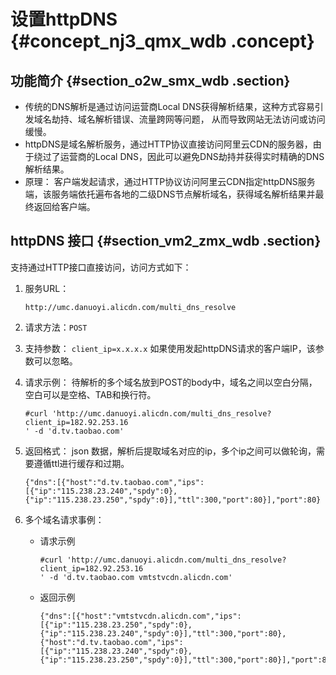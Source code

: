 # 设置httpDNS {#concept_nj3_qmx_wdb .concept}

## 功能简介 {#section_o2w_smx_wdb .section}

-   传统的DNS解析是通过访问运营商Local DNS获得解析结果，这种方式容易引发域名劫持、域名解析错误、流量跨网等问题， 从而导致网站无法访问或访问缓慢。
-   httpDNS是域名解析服务，通过HTTP协议直接访问阿里云CDN的服务器，由于绕过了运营商的Local DNS，因此可以避免DNS劫持并获得实时精确的DNS解析结果。
-   原理： 客户端发起请求，通过HTTP协议访问阿里云CDN指定httpDNS服务端，该服务端依托遍布各地的二级DNS节点解析域名，获得域名解析结果并最终返回给客户端。

## httpDNS 接口 {#section_vm2_zmx_wdb .section}

支持通过HTTP接口直接访问，访问方式如下：

1.  服务URL：

    ```
    http://umc.danuoyi.alicdn.com/multi_dns_resolve
    ```

2.  请求方法：`POST`
3.  支持参数： `client_ip=x.x.x.x` 如果使用发起httpDNS请求的客户端IP，该参数可以忽略。
4.  请求示例： 待解析的多个域名放到POST的body中，域名之间以空白分隔，空白可以是空格、TAB和换行符。

    ```
    #curl 'http://umc.danuoyi.alicdn.com/multi_dns_resolve?client_ip=182.92.253.16
    ' -d 'd.tv.taobao.com'
    ```

5.  返回格式： json 数据，解析后提取域名对应的ip，多个ip之间可以做轮询，需要遵循ttl进行缓存和过期。

    ```
    {"dns":[{"host":"d.tv.taobao.com","ips":[{"ip":"115.238.23.240","spdy":0},{"ip":"115.238.23.250","spdy":0}],"ttl":300,"port":80}],"port":80}
    ```

6.  多个域名请求事例：
    -   请求示例

        ```
        #curl 'http://umc.danuoyi.alicdn.com/multi_dns_resolve?client_ip=182.92.253.16
        ' -d 'd.tv.taobao.com vmtstvcdn.alicdn.com'
        ```

    -   返回示例

        ```
        {"dns":[{"host":"vmtstvcdn.alicdn.com","ips":[{"ip":"115.238.23.250","spdy":0},{"ip":"115.238.23.240","spdy":0}],"ttl":300,"port":80},{"host":"d.tv.taobao.com","ips":[{"ip":"115.238.23.240","spdy":0},{"ip":"115.238.23.250","spdy":0}],"ttl":300,"port":80}],"port":80}
        ```


